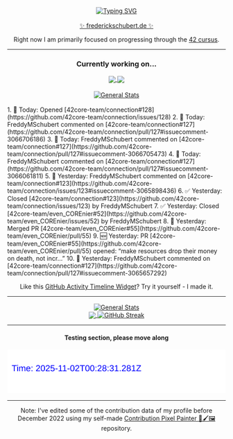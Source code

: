<div align="center">
	<a href="https://git.io/typing-svg"><img src="https://readme-typing-svg.demolab.com?font=Fira+Code&size=30&pause=1000&color=70A5FD&background=1A1B27&center=true&vCenter=true&repeat=false&random=false&width=435&lines=%F0%9F%91%8B+Hiya%2C+I'm+Freddy!+%F0%9F%96%96" alt="Typing SVG" /></a>
</div>
<br>
<div align="center">
	<a href="https://frederickschubert.de">✨ frederickschubert.de ✨</a>
	<p>Right now I am primarily focused on progressing through the <a href="https://github.com/FreddyMSchubert/42_cursus">42 cursus</a>.</p>
</div>

<hr>

<div align="center">

### Currently working on...

<!-- [![current_repo](https://github-readme-stats.vercel.app/api/pin/?username=FreddyMSchubert&repo=Crafty_Concoctions&theme=tokyonight)](https://github.com/FreddyMSchubert/Crafty_Concoctions) -->

<div align="center">
	<a href="https://github.com/Reptudn/42_transcendence" target="_blank">
		<img align="center" src="https://github-readme-stats.vercel.app/api/pin/?username=Reptudn&repo=42_transcendence&theme=tokyonight" />
	</a>
	<a href="https://github.com/42core-team/even_COREnier" target="_blank">
		<img align="center" src="https://github-readme-stats.vercel.app/api/pin/?username=42core-team&repo=even_COREnier&theme=tokyonight" />
	</a>
</div>

<br>

<div align="center">
	<a href="https://github.com/FreddyMSchubert/42_cursus" target="_blank">
		<img align="center" src="https://github-readme-stats.vercel.app/api/pin/?username=FreddyMSchubert&repo=42_cursus&theme=tokyonight" alt="General Stats" />
	</a>
</div>

<br>

<div align="left">
<!-- ACTIVITY:START -->
1. 🐛 Today: Opened [42core-team/connection#128](https://github.com/42core-team/connection/issues/128)
2. 💬 Today: FreddyMSchubert commented on [42core-team/connection#127](https://github.com/42core-team/connection/pull/127#issuecomment-3066706186)
3. 💬 Today: FreddyMSchubert commented on [42core-team/connection#127](https://github.com/42core-team/connection/pull/127#issuecomment-3066705473)
4. 💬 Today: FreddyMSchubert commented on [42core-team/connection#127](https://github.com/42core-team/connection/pull/127#issuecomment-3066061811)
5. 💬 Yesterday: FreddyMSchubert commented on [42core-team/connection#123](https://github.com/42core-team/connection/issues/123#issuecomment-3065898436)
6. ✅ Yesterday: Closed [42core-team/connection#123](https://github.com/42core-team/connection/issues/123) by FreddyMSchubert
7. ✅ Yesterday: Closed [42core-team/even_COREnier#52](https://github.com/42core-team/even_COREnier/issues/52) by FreddyMSchubert
8. 🎯 Yesterday: Merged PR [42core-team/even_COREnier#55](https://github.com/42core-team/even_COREnier/pull/55)
9. 🆕 Yesterday: PR [42core-team/even_COREnier#55](https://github.com/42core-team/even_COREnier/pull/55) opened: “make resources drop their money on death, not incr…”
10. 💬 Yesterday: FreddyMSchubert commented on [42core-team/connection#127](https://github.com/42core-team/connection/pull/127#issuecomment-3065657292)
<!-- ACTIVITY:END -->
</div>

Like this [GitHub Activity Timeline Widget](https://github.com/FreddyMSchubert/github-activity-timeline)? Try it yourself - I made it.

<hr>

<div align="center">
	<a href="https://github.com/anuraghazra/github-readme-stats" target="_blank">
		<img height=200 align="center" src="https://github-readme-stats.vercel.app/api?username=FreddyMSchubert&show_icons=true&theme=tokyonight&card_width=650" alt="General Stats" />
	</a>
</div>

<div align="center">
	<a href="https://github.com/anuraghazra/github-readme-stats" target="_blank">
		<img height=200 align="center" src="https://github-readme-stats.vercel.app/api/top-langs/?username=FreddyMSchubert&layout=donut&theme=tokyonight&card_width=320">
	</a>
	<a href="https://github.com/DenverCoder1/github-readme-streak-stats" target="_blank">
		<img height=200 align="center" src="https://streak-stats.demolab.com?user=FreddyMSchubert&theme=tokyonight&date_format=j%20M%5B%20Y%5D&card_width=320&card_height=200&hide_total_contributions=true" alt="GitHub Streak" />
	</a>
</div>

<hr>

#### Testing section, please move along

![GitHub Defenders SVG](https://github.com/FreddyMSchubert/FreddyMSchubert/blob/github_defenders_output/output.svg)

<hr>

Note: I've edited some of the contribution data of my profile before December 2022 using my self-made [Contribution Pixel Painter 🎨🖌️🖼️](https://github.com/FreddyMSchubert/contribution-pixel-painter) repository.
